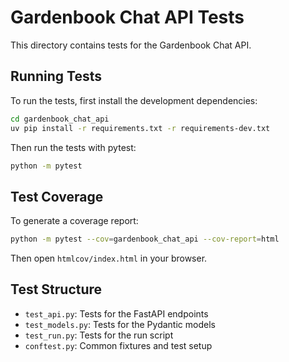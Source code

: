 # Gardenbook Chat API Tests

This directory contains tests for the Gardenbook Chat API.

## Running Tests

To run the tests, first install the development dependencies:

```bash
cd gardenbook_chat_api
uv pip install -r requirements.txt -r requirements-dev.txt
```

Then run the tests with pytest:

```bash
python -m pytest
```

## Test Coverage

To generate a coverage report:

```bash
python -m pytest --cov=gardenbook_chat_api --cov-report=html
```

Then open `htmlcov/index.html` in your browser.

## Test Structure

- `test_api.py`: Tests for the FastAPI endpoints
- `test_models.py`: Tests for the Pydantic models
- `test_run.py`: Tests for the run script
- `conftest.py`: Common fixtures and test setup 
